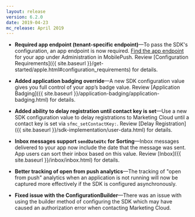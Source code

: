```yaml
---
layout: release
version: 6.2.0
date: 2019-04-23
mc_release: April 2019
---
```

* **Required app endpoint (tenant-specific endpoint)**—To pass the SDK's configuration, an app endpoint is now required. [Find the app endpoint](https://help.salesforce.com/articleView?id=mc_mp_provisioning_info.htm&type=5#mc_mp_provisioning_info) for your app under Administration in MobilePush. Review [Configuration Requirements]({{ site.baseurl }}/get-started/apple.html#configuration_requirements) for details.

* **Added application badging override**—A new SDK configuration value gives you full control of your app’s badge value. Review [Application Badging]({{ site.baseurl }}/application-badging/application-badging.html) for details.

* **Added ability to delay registration until contact key is set**—Use a new SDK configuration value to delay registrations to Marketing Cloud until a contact key is set via `sfmc_setContactKey:`. Review [Delay Registration]({{ site.baseurl }}/sdk-implementation/user-data.html) for details.

* **Inbox messages support `sendDateUtc` for Sorting**—Inbox messages delivered to your app now include the date that the message was sent. App users can sort their inbox based on this value. Review [Inbox]({{ site.baseurl }}/inbox/inbox.html) for details.

* **Better tracking of open from push analytics**—The tracking of "open from push" analytics when an application is not running will now be captured more effectively if the SDK is configured asynchronously.

* **Fixed issue with the ConfigurationBuilder**—There was an issue with using the builder method of configuring the SDK which may have caused an authorization error when contacting Marketing Cloud.